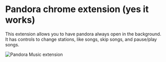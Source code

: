 # Pandora chrome extension (yes it works)
This extension allows you to have pandora always open in the background. It has controls to change stations, like songs, skip songs, and pause/play songs.

![Pandora Music extension](https://raw.githubusercontent.com/austinkregel/bookish-couscous/master/screenshot.png?token=AFG5oegdKOIHuQfhaJATOa5XFj7_Lophks5YiqRtwA%3D%3D "GitHub contributions in Chrome.")
